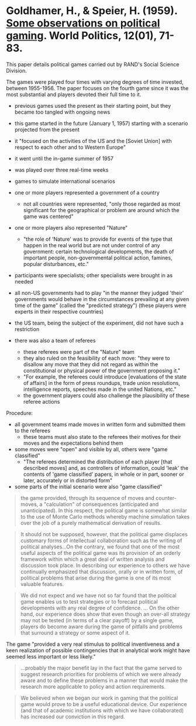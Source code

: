 # Goldhamer, H., & Speier, H. (1959). [Some observations on political gaming](http://www.rand.org/content/dam/rand/pubs/papers/2008/P1679.pdf). World Politics, 12(01), 71-83.

This paper details political games carried out by RAND's Social Science Division.

The games were played four times with varying degrees of time invested, between 1955-1956. The paper focuses on the fourth game since it was the most substantial and players devoted their full time to it.

- previous games used the present as their starting point, but they became too tangled with ongoing news
- this game started in the future (January 1, 1957) starting with a scenario projected from the present
- it "focused on the activities of the US and the [Soviet Union] with respect to each other and to Western Europe"
- it went until the in-game summer of 1957
- was played over three real-time weeks

- games to simulate international scenarios
- one or more players represented a government of a country
    - not all countries were represented, "only those regarded as most significant for the geographical or problem are around which the game was centered"
- one or more players also represented "Nature"
    - "the role of 'Nature' was to provide for events of the type that happen in the real world but are not under control of any government: certain technological developments, the death of important people, non-governmental political action, famines, popular disturbances, etc."
- participants were specialists; other specialists were brought in as needed
- all non-US governments had to play "in the manner they judged 'their' governments would behave in the circumstances prevailing at any given time of the game" (called the "predicted strategy") (these players were experts in their respective countries)
- the US team, being the subject of the experiment, did not have such a restriction
- there was also a team of referees
    - these referees were part of the "Nature" team
    - they also ruled on the feasibility of each move: "they were to disallow any move that they did not regard as within the constitutional or physical power of the government proposing it."
    - "For example, the referees could introduce [evaluations of the state of affairs] in the form of press roundups, trade union resolutions, intelligence reports, speeches made in the united Nations, etc."
    - the government players could also challenge the plausibility of these referee actions

Procedure:

- all government teams made moves in written form and submitted them to the referees
    - these teams must also state to the referees their motives for their moves and the expectations behind them
- some moves were "open" and visible by all, others were "game classified"
    - "The referees determined the distribution of each player [that described moves] and, as controllers of information, could 'leak' the contents of 'game classified' papers, in whole or in part, sooner or later, accurately or in distorted form"
- some parts of the initial scenario were also "game classified"


> the game provided, through its sequence of moves and counter-moves, a "calculation" of consequences (anticipated and unanticipated). In this respect, the political game is somewhat similar to the use of Monte Carlo methods whereby machine simulation takes over the job of a purely mathematical derivation of results.

> It should not be supposed, however, that the political game displaces customary forms of intellectual collaboration such as the writing of political analyses...On the contrary, we found that one of the most useful aspects of the political game was its provision of an orderly framework within which a great deal of written analysis and discussion took place. In describing our experience to others we have continually emphasized that discussion, orally or in written form, of political problems that arise during the game is one of its most valuable features.

> We did not expect and we have not so far found that the political game enables us to test strategies or to forecast political developments with any real degree of confidence. ... On the other hand, our experience does show that even though an over-all strategy may not be tested (in terms of a clear payoff) by a single game, players do become aware during the game of pitfalls and problems that surround a strategy or some aspect of it.

The game "provided a very real stimulus to political inventiveness and a keen realization of possible contingencies that in analytical work might have seemed less important or less likely."

> ...probably the major benefit lay in the fact that the game served to suggest research priorities for problems of which we were already aware and to define these problems in a manner that would make the research more applicable to policy and action requirements.

> We believed when we began our work in gaming that the political game would prove to be a useful educational device. Our experience (and that of academic institutions with which we have collaborated) has increased our conviction in this regard.